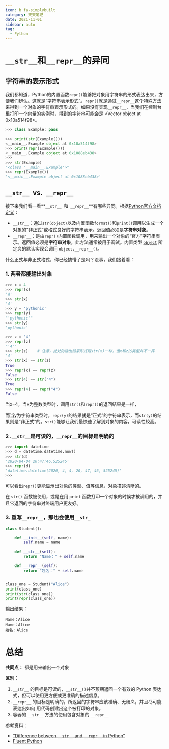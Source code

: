 ```yaml
---
icon: b fa-simplybuilt
category: 天天笔记
date: 2021-11-01
sidebar: auto
tag:
  - Python
---
```


# `__str__`和`__repr__`的异同

## 字符串的表示形式

我们都知道，Python的内置函数`repr()`能够把对象用字符串的形式表达出来，方便我们辨认。这就是“字符串表示形式”。`repr()`就是通过`__repr__`这个特殊方法来得到一个对象的字符串表示形式的。如果没有实现`__repr__`，当我们在控制台里打印一个向量的实例时，得到的字符串可能会是 <Vector object at 0x10a514f98>。

```python
>>> class Example: pass

>>> print(str(Example()))
<__main__.Example object at 0x10a514f98>
>>> print(repr(Example()))
<__main__.Example object at 0x1088eb438>
>>> 
>>> str(Example)
"<class '__main__.Example'>"
>>> repr(Example())
'<__main__.Example object at 0x1088eb438>'
```

## **`__str__ `vs.` __repr__`**

接下来我们看一看**`__str__ `和` __repr__`**有哪些异同。根据[Python官方文档定义](https://link.segmentfault.com/?enc=pEhyJythcllHjZjcCjBvuQ%3D%3D.BRKrQmzNQqa9y31ggG7rUseAE68AFJ%2FXQJe2i2RVTbzjSQH6X1JKYvw8BfIpO6WYcEzoU5WW0WTg4zpBztGSVqjrlJWuwhC8LHiQZbE0pdzqqi5dj1moalNH%2FfM%2Bh9Ej)：

- `__str__`：通过`str(object)`以及内置函数`format()`和`print()`调用以生成一个对象的“非正式”或格式良好的字符串表示。返回值必须是**字符串对象**。
- `__repr__`：是由`repr()`内置函数调用，用来输出一个对象的“官方”字符串表示。返回值必须是**字符串对象**，此方法通常被用于调试。内置类型 [`object`](https://link.segmentfault.com/?enc=X2cz0PpeTHNUqp84stuyqg%3D%3D.9dl7J2LQKUHQJ1icEPFljJ%2BOXoJYW5HE6InZ4mmN8ljkUUwxjkTuOGySYgIyXl1Y911KmiUysvkmmFeO2y5%2F1A%3D%3D) 所定义的默认实现会调用 `object.__repr__()`。

什么正式与非正式格式，你已经搞懵了是吗？没事，我们接着看：

### 1. 两者都能输出对象

```python
>>> x = 4
>>> repr(x)
'4'
>>> str(x)
'4'
>>> y = 'pythonic'
>>> repr(y)
"'pythonic'"
>>> str(y)
'pythonic'

>>> z = '4'
>>> repr(z)
"'4'"
>>> str(z)    # 注意，此处的输出结果形式跟str(x)一样，但x和z的类型并不一样
'4'
>>> str(x) == str(z)
True
>>> repr(x) == repr(z)
False
>>> str(4) == str("4")
True
>>> repr(4) == repr("4")
False
```

当x=4，当x为整数类型时，调用`str()`和`repr()`的返回结果是一样，

而当y为字符串类型时，`repr(y)`的结果就是“正式”的字符串表示，而`str(y)`的结果则是“非正式”的。`str()`能够让我们最快速了解到对象的内容，可读性较高。

### 2 .`__str__`是可读的，`__repr__`的目标是明确的

```python
>>> import datetime
>>> d = datetime.datetime.now()
>>> str(d)
'2020-04-04 20:47:46.525245'
>>> repr(d)
'datetime.datetime(2020, 4, 4, 20, 47, 46, 525245)'
>>> 
```

可以看出`repr()`更能显示出对象的类型、值等信息，对象描述清晰的。

在 `str()` 函数被使用，或是在用 `print` 函数打印一个对象的时候才被调用的，并且它返回的字符串对终端用户更友好。

### 3. 重写`__repr__`，那也会使用`__str_`

```python
class Student():

    def __init__(self, name):
        self.name = name

    def __str__(self):
        return "Name：" + self.name

    def __repr__(self):
        return "姓名：" + self.name


class_one = Student("Alice")
print(class_one)
print(str(class_one))
print(repr(class_one))
```

输出结果：

```
Name：Alice
Name：Alice
姓名：Alice
```

# 总结

**共同点：** 都是用来输出一个对象

**区别：**

1. `__str__` 的目标是可读的，`__str__()`并不预期返回一个有效的 Python 表达式，但可以使用更方便或更准确的描述信息。
2. `__repr__` 的目标是明确的，所返回的字符串应该准确、无歧义，并且尽可能表达出如何 用代码创建出这个被打印的对象。
3. 容器的 `__str__` 方法的使用包含对象的 `__repr__`

参考资料：

- [“Difference between `__str__` and `__repr__` in Python”](https://segmentfault.com/a/1190000022266368#)
- [Fluent Python](https://link.segmentfault.com/?enc=P12%2FFueOa0lJy6s8WBbR5g%3D%3D.y4Ujz%2BLJq89VZlfYIYQ%2F4m%2FgXtwry88Sh%2BKAzfb5VakEiLjf6MVQB7qXV%2BGQVNsS)